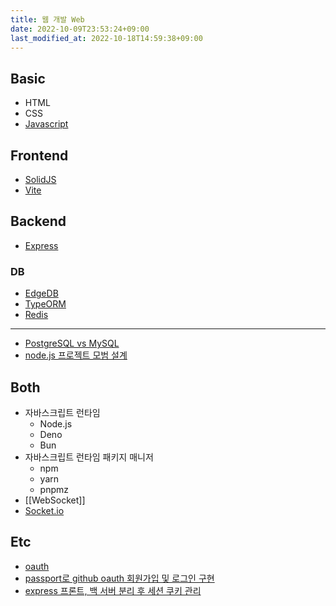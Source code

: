 ```yaml
---
title: 웹 개발 Web
date: 2022-10-09T23:53:24+09:00
last_modified_at: 2022-10-18T14:59:38+09:00
---
```

## Basic
- HTML
- CSS
- [Javascript](Javascript.md)
## Frontend
- [SolidJS](SolidJS.md)
- [Vite](Vite.md)
## Backend
- [Express](Express.md)

### DB
- [EdgeDB](EdgeDB.md)
- [TypeORM](TypeORM.md)
- [Redis](Redis.md)
---
- [PostgreSQL vs MySQL](PostgreSQL%20vs%20MySQL.md)
- [node.js 프로젝트 모범 설계](node.js%20프로젝트%20모범%20설계)

## Both
- 자바스크립트 런타임
	- Node.js
	- Deno
	- Bun
- 자바스크립트 런타임 패키지 매니저
	- npm
	- yarn
	- pnpmz
- [[WebSocket]]
- [Socket.io](Socket.io.md)

## Etc
- [oauth](oauth.md)
- [passport로 github oauth 회원가입 및 로그인 구현](passport로%20github%20oauth%20회원가입%20및%20로그인%20구현.md)
- [express 프론트, 백 서버 분리 후 세션 쿠키 관리](express%20프론트,%20백%20서버%20분리%20후%20세션%20쿠키%20관리.md)
